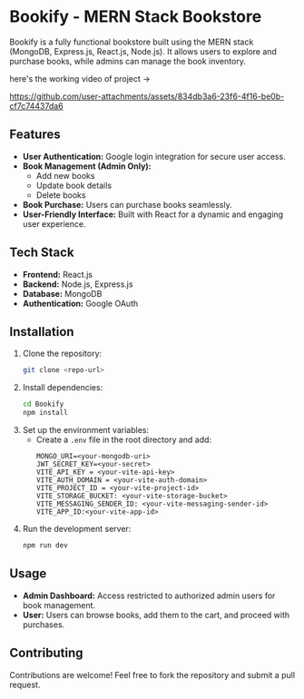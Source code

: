 # Bookify - MERN Stack Bookstore

Bookify is a fully functional bookstore built using the MERN stack (MongoDB, Express.js, React.js, Node.js). It allows users to explore and purchase books, while admins can manage the book inventory.


here's the working video of project ->


https://github.com/user-attachments/assets/834db3a6-23f6-4f16-be0b-cf7c74437da6

## Features

- **User Authentication:** Google login integration for secure user access.
- **Book Management (Admin Only):**
  - Add new books
  - Update book details
  - Delete books
- **Book Purchase:** Users can purchase books seamlessly.
- **User-Friendly Interface:** Built with React for a dynamic and engaging user experience.

## Tech Stack

- **Frontend:** React.js
- **Backend:** Node.js, Express.js
- **Database:** MongoDB
- **Authentication:** Google OAuth

## Installation

1. Clone the repository:
   ```bash
   git clone <repo-url>
   ```
2. Install dependencies:
   ```bash
   cd Bookify
   npm install
   ```
3. Set up the environment variables:
   - Create a `.env` file in the root directory and add:
     ```plaintext
     MONGO_URI=<your-mongodb-uri>
     JWT_SECRET_KEY=<your-secret>
     VITE_API_KEY = <your-vite-api-key>
     VITE_AUTH_DOMAIN = <your-vite-auth-domain>
     VITE_PROJECT_ID = <your-vite-project-id>
     VITE_STORAGE_BUCKET: <your-vite-storage-bucket>
     VITE_MESSAGING_SENDER_ID: <your-vite-messaging-sender-id>
     VITE_APP_ID:<your-vite-app-id>
     ```
4. Run the development server:
   ```bash
   npm run dev
   ```

## Usage

- **Admin Dashboard:** Access restricted to authorized admin users for book management.
- **User:** Users can browse books, add them to the cart, and proceed with purchases.

## Contributing

Contributions are welcome! Feel free to fork the repository and submit a pull request.



